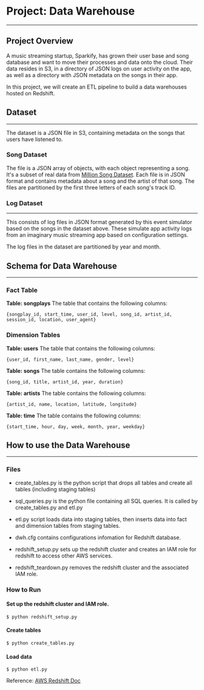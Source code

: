 # Project: Data Warehouse
---
## Project Overview
A music streaming startup, Sparkify, has grown their user base and song database and want to move their processes and data onto the cloud. Their data resides in S3, in a directory of JSON logs on user activity on the app, as well as a directory with JSON metadata on the songs in their app.

In this project, we will create an ETL pipeline to build a data warehouses hosted on Redshift.

## Dataset
---

The dataset is a JSON file in S3, containing metadata on the songs that users have listened to. 

### Song Dataset

The file is a JSON array of objects, with each object representing a song.
It's a subset of real data from <a href="https://millionsongdataset.com" target="_blank">Million Song Dataset</a>. Each file is in JSON format and contains metadata about a song and the artist of that song. The files are partitioned by the first three letters of each song's track ID.

### Log Dataset
---

This consists of log files in JSON format generated by this event simulator based on the songs in the dataset above. These simulate app activity logs from an imaginary music streaming app based on configuration settings.

The log files in the dataset are partitioned by year and month.

## Schema for Data Warehouse
---

### Fact Table
**Table: songplays**
The table that contains the following columns: 
```
{songplay_id, start_time, user_id, level, song_id, artist_id, session_id, location, user_agent}
```	

### Dimension Tables
**Table: users**
The table that contains the following columns: 
```
{user_id, first_name, last_name, gender, level}
```

**Table: songs**
The table contains the following columns:
```
{song_id, title, artist_id, year, duration}
```

**Table: artists**
The table contains the following columns:
```
{artist_id, name, location, latitude, longitude}
```

**Table: time**
The table contains the following columns:
```	
{start_time, hour, day, week, month, year, weekday}
```

## How to use the Data Warehouse
---

### Files

* create_tables.py is the python script that drops all tables and create all tables (including staging tables)

* sql_queries.py is the python file containing all SQL queries. It is called by create_tables.py and etl.py

* etl.py script loads data into staging tables, then inserts data into fact and dimension tables from staging tables.

* dwh.cfg contains configurations infomation for Redshift database.

* redshift_setup.py sets up the redshift cluster and creates an IAM role for redshift to access other AWS services.

* redshift_teardown.py removes the redshift cluster and the associated IAM role.

### How to Run

#### Set up the redshift cluster and IAM role.
    $ python redshift_setup.py

#### Create tables
    $ python create_tables.py

#### Load data
    $ python etl.py

Reference: [AWS Redshift Doc](https://aws.amazon.com/redshift/getting-started/?p=rs&bttn=hero&exp=b)
